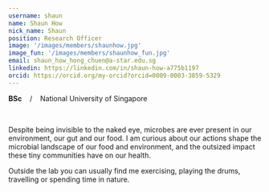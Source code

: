 ```yaml
---
username: shaun
name: Shaun How
nick_name: Shaun
position: Research Officer
image: '/images/members/shaunhow.jpg'
image_fun: '/images/members/shaunhow_fun.jpg'
email: shaun_how_hong_chuen@a-star.edu.sg
linkedin: https://linkedin.com/in/shaun-how-a775b1197
orcid: https://orcid.org/my-orcid?orcid=0009-0003-3859-5329
---
```


**BSc** &nbsp;&nbsp; / &nbsp;&nbsp; National University of Singapore

<br/>

Despite being invisible to the naked eye, microbes are ever present in our environment, our gut and our food. I am curious about our actions shape the microbial landscape of our food and environment, and the outsized impact these tiny communities have on our health.


Outside the lab you can usually find me exercising, playing the drums, travelling or spending time in nature.